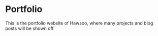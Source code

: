 # Portfolio
This is the portfolio website of Hawsoo, where many projects and blog posts will be shown off.
